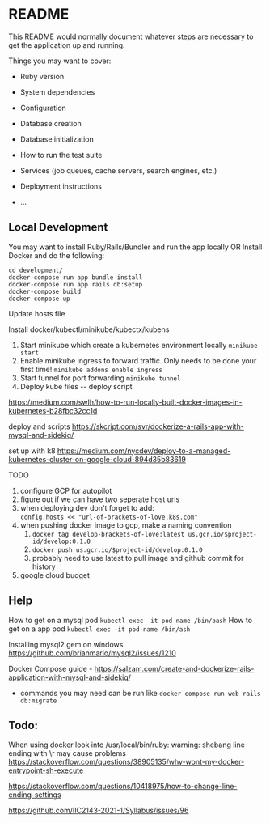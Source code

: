 # README

This README would normally document whatever steps are necessary to get the
application up and running.

Things you may want to cover:

* Ruby version

* System dependencies

* Configuration

* Database creation

* Database initialization

* How to run the test suite

* Services (job queues, cache servers, search engines, etc.)

* Deployment instructions

* ...


## Local Development
You may want to install Ruby/Rails/Bundler and run the app locally
OR
Install Docker and do the following:
```
cd development/
docker-compose run app bundle install
docker-compose run app rails db:setup
docker-compose build
docker-compose up
```

Update hosts file

Install docker/kubectl/minikube/kubectx/kubens
1. Start minikube which create a kubernetes environment locally
`minikube start`
2. Enable minikube ingress to forward traffic. Only needs to be done your first time!
`minikube addons enable ingress` 
3. Start tunnel for port forwarding
`minikube tunnel`
4. Deploy kube files
-- deploy script

https://medium.com/swlh/how-to-run-locally-built-docker-images-in-kubernetes-b28fbc32cc1d


deploy and scripts
https://skcript.com/svr/dockerize-a-rails-app-with-mysql-and-sidekiq/

set up with k8
https://medium.com/nycdev/deploy-to-a-managed-kubernetes-cluster-on-google-cloud-894d35b83619

TODO

  1. configure GCP for autopilot 
  2. figure out if we can have two seperate host urls
  3. when deploying dev don't forget to add:   
      `config.hosts << "url-of-brackets-of-love.k8s.com" `
  4. when pushing docker image to gcp, make a naming convention
      1. `docker tag develop-brackets-of-love:latest us.gcr.io/$project-id/develop:0.1.0`
      2. `docker push us.gcr.io/$project-id/develop:0.1.0`
      3. probably need to use latest to pull image and github commit for history
  5. google cloud budget


## Help

How to get on a mysql pod `kubectl exec -it pod-name /bin/bash`
How to get on a app pod `kubectl exec -it pod-name /bin/ash`

Installing mysql2 gem on windows https://github.com/brianmario/mysql2/issues/1210

Docker Compose guide - https://salzam.com/create-and-dockerize-rails-application-with-mysql-and-sidekiq/
- commands you may need can be run like `docker-compose run web rails db:migrate`


## Todo: 
When using docker look into /usr/local/bin/ruby: warning: shebang line ending with \r may cause problems
https://stackoverflow.com/questions/38905135/why-wont-my-docker-entrypoint-sh-execute

https://stackoverflow.com/questions/10418975/how-to-change-line-ending-settings

https://github.com/IIC2143-2021-1/Syllabus/issues/96
